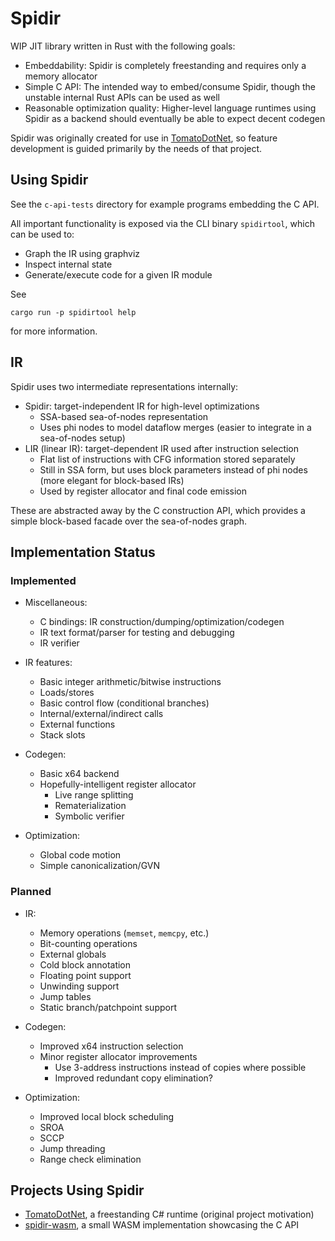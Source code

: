 # Spidir

WIP JIT library written in Rust with the following goals:

- Embeddability: Spidir is completely freestanding and requires only a memory allocator
- Simple C API: The intended way to embed/consume Spidir, though the unstable internal Rust APIs can be used as well
- Reasonable optimization quality: Higher-level language runtimes using Spidir as a backend should eventually be able to expect decent codegen

Spidir was originally created for use in [TomatoDotNet](https://github.com/TomatOrg/TomatoDotNet/), so feature development is guided primarily by the needs of that project.

## Using Spidir

See the `c-api-tests` directory for example programs embedding the C API.

All important functionality is exposed via the CLI binary `spidirtool`, which can be used to:

- Graph the IR using graphviz
- Inspect internal state
- Generate/execute code for a given IR module

See

```
cargo run -p spidirtool help
```

for more information.

## IR

Spidir uses two intermediate representations internally:

- Spidir: target-independent IR for high-level optimizations
  - SSA-based sea-of-nodes representation
  - Uses phi nodes to model dataflow merges (easier to integrate in a sea-of-nodes setup)
- LIR (linear IR): target-dependent IR used after instruction selection
  - Flat list of instructions with CFG information stored separately
  - Still in SSA form, but uses block parameters instead of phi nodes (more elegant for block-based IRs)
  - Used by register allocator and final code emission

These are abstracted away by the C construction API, which provides a simple block-based facade over the sea-of-nodes graph.

## Implementation Status

### Implemented

- Miscellaneous:

  - C bindings: IR construction/dumping/optimization/codegen
  - IR text format/parser for testing and debugging
  - IR verifier

- IR features:

  - Basic integer arithmetic/bitwise instructions
  - Loads/stores
  - Basic control flow (conditional branches)
  - Internal/external/indirect calls
  - External functions
  - Stack slots

- Codegen:

  - Basic x64 backend
  - Hopefully-intelligent register allocator
    - Live range splitting
    - Rematerialization
    - Symbolic verifier

- Optimization:

  - Global code motion
  - Simple canonicalization/GVN

### Planned

- IR:

  - Memory operations (`memset`, `memcpy`, etc.)
  - Bit-counting operations
  - External globals
  - Cold block annotation
  - Floating point support
  - Unwinding support
  - Jump tables
  - Static branch/patchpoint support

- Codegen:

  - Improved x64 instruction selection
  - Minor register allocator improvements
    - Use 3-address instructions instead of copies where possible
    - Improved redundant copy elimination?

- Optimization:
  - Improved local block scheduling
  - SROA
  - SCCP
  - Jump threading
  - Range check elimination

## Projects Using Spidir

- [TomatoDotNet](https://github.com/TomatOrg/TomatoDotNet/), a freestanding C# runtime (original project motivation)
- [spidir-wasm](https://github.com/Itay2805/spidir-wasm/), a small WASM implementation showcasing the C API
